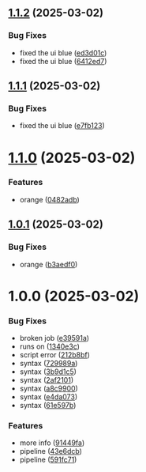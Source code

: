 ## [1.1.2](https://github.com/voidraven-public/public/compare/v1.1.1...v1.1.2) (2025-03-02)


### Bug Fixes

* fixed the ui blue ([ed3d01c](https://github.com/voidraven-public/public/commit/ed3d01c0fc4e3275277d2c988065807614be2f43))
* fixed the ui blue ([6412ed7](https://github.com/voidraven-public/public/commit/6412ed75f588729a09db1fe4a86fb43b28df9d63))

## [1.1.1](https://github.com/voidraven-public/public/compare/v1.1.0...v1.1.1) (2025-03-02)


### Bug Fixes

* fixed the ui blue ([e7fb123](https://github.com/voidraven-public/public/commit/e7fb123a31115bfaf51d8b06052b5fdf79d8d3a4))

# [1.1.0](https://github.com/voidraven-public/public/compare/v1.0.1...v1.1.0) (2025-03-02)


### Features

* orange ([0482adb](https://github.com/voidraven-public/public/commit/0482adb68927ec7840cb113926caba590b45ee1b))

## [1.0.1](https://github.com/voidraven-public/public/compare/v1.0.0...v1.0.1) (2025-03-02)


### Bug Fixes

* orange ([b3aedf0](https://github.com/voidraven-public/public/commit/b3aedf0cb9fe196b5982301b303ca918aa92a9fa))

# 1.0.0 (2025-03-02)


### Bug Fixes

* broken job ([e39591a](https://github.com/voidraven-public/public/commit/e39591a1af5fcb9fc12a5aadb409b727ecf8709c))
* runs on ([1340e3c](https://github.com/voidraven-public/public/commit/1340e3c00f4eabc09ffab15f0493889fe431a025))
* script error ([212b8bf](https://github.com/voidraven-public/public/commit/212b8bf4874e98e85ee879b68f12c51696da352a))
* syntax ([729989a](https://github.com/voidraven-public/public/commit/729989a998fa9987246eae178e527719a2db2b71))
* syntax ([3b9d1c5](https://github.com/voidraven-public/public/commit/3b9d1c5e8ff3cfeafe054f202e9798ec4e3a9f4e))
* syntax ([2af2101](https://github.com/voidraven-public/public/commit/2af21019bdeb72441879890070d2fa455685e48a))
* syntax ([a8c9900](https://github.com/voidraven-public/public/commit/a8c99007e63e30b8b04e224c392da7ea987732e3))
* syntax ([e4da073](https://github.com/voidraven-public/public/commit/e4da073f1535a73a890ee21236189e5208ef59d5))
* syntax ([61e597b](https://github.com/voidraven-public/public/commit/61e597ba06447154d8a784a6c94ff11c241fc1a6))


### Features

* more info ([91449fa](https://github.com/voidraven-public/public/commit/91449fae83ce080902ba5d6dad4c4a219ee1b8e7))
* pipeline ([43e6dcb](https://github.com/voidraven-public/public/commit/43e6dcbb04aa24c703ad4ec2e3e415cb3cc09704))
* pipeline ([591fc71](https://github.com/voidraven-public/public/commit/591fc71063823a288cf7d0347d037418de065e04))
